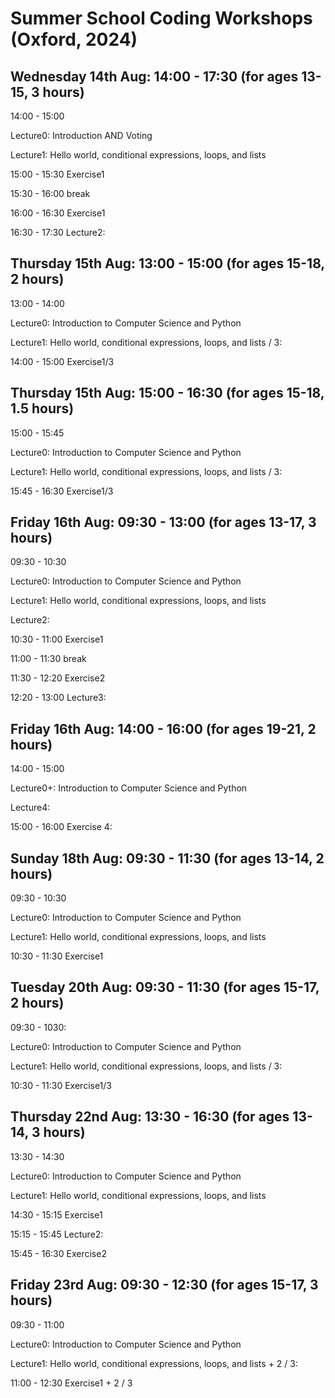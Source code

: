 # Summer School Coding Workshops (Oxford, 2024)

## Wednesday 14th Aug: 14:00 - 17:30 (for ages 13-15, 3 hours) 

14:00 - 15:00 

Lecture0: Introduction AND Voting

Lecture1: Hello world, conditional expressions, loops, and lists

15:00 - 15:30 Exercise1

15:30 - 16:00 break

16:00 - 16:30 Exercise1

16:30 - 17:30 Lecture2:

## Thursday 15th Aug: 13:00 - 15:00 (for ages 15-18, 2 hours)

13:00 - 14:00 

Lecture0: Introduction to Computer Science and Python

Lecture1: Hello world, conditional expressions, loops, and lists / 3:

14:00 - 15:00 Exercise1/3

## Thursday 15th Aug: 15:00 - 16:30 (for ages 15-18, 1.5 hours)

15:00 - 15:45 

Lecture0: Introduction to Computer Science and Python

Lecture1: Hello world, conditional expressions, loops, and lists / 3:

15:45 - 16:30 Exercise1/3

## Friday 16th Aug: 09:30 - 13:00 (for ages 13-17, 3 hours)

09:30 - 10:30 

Lecture0: Introduction to Computer Science and Python

Lecture1: Hello world, conditional expressions, loops, and lists

Lecture2: 

10:30 - 11:00 Exercise1

11:00 - 11:30 break

11:30 - 12:20 Exercise2

12:20 - 13:00 Lecture3:

## Friday 16th Aug: 14:00 - 16:00 (for ages 19-21, 2 hours)

14:00 - 15:00 

Lecture0+: Introduction to Computer Science and Python

Lecture4:

15:00 - 16:00 Exercise 4:


## Sunday 18th Aug: 09:30 - 11:30 (for ages 13-14, 2 hours)

09:30 - 10:30 

Lecture0: Introduction to Computer Science and Python

Lecture1: Hello world, conditional expressions, loops, and lists

10:30 - 11:30 Exercise1

## Tuesday 20th Aug: 09:30 - 11:30 (for ages 15-17, 2 hours)

09:30 - 1030: 

Lecture0: Introduction to Computer Science and Python

Lecture1: Hello world, conditional expressions, loops, and lists / 3:

10:30 - 11:30 Exercise1/3

## Thursday 22nd Aug: 13:30 - 16:30 (for ages 13-14, 3 hours)

13:30 - 14:30 

Lecture0: Introduction to Computer Science and Python

Lecture1: Hello world, conditional expressions, loops, and lists

14:30 - 15:15 Exercise1

15:15 - 15:45 Lecture2:

15:45 - 16:30 Exercise2

## Friday 23rd Aug: 09:30 - 12:30 (for ages 15-17, 3 hours)

09:30 - 11:00 

Lecture0: Introduction to Computer Science and Python

Lecture1: Hello world, conditional expressions, loops, and lists + 2 / 3:

11:00 - 12:30 Exercise1 + 2 / 3
